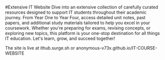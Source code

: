 #Extensive IT Website
Dive into an extensive collection of carefully curated resources designed to support IT students throughout their academic journey. From Year One to Year Four, access detailed unit notes, past papers, and additional study materials tailored to help you excel in your coursework. Whether you're preparing for exams, revising concepts, or exploring new topics, this platform is your one-stop destination for all things IT education. Let's learn, grow, and succeed together!

The site is live at ithub.surge.sh or anonymous-v73x.github.io/IT-COURSE-WEBSITE
